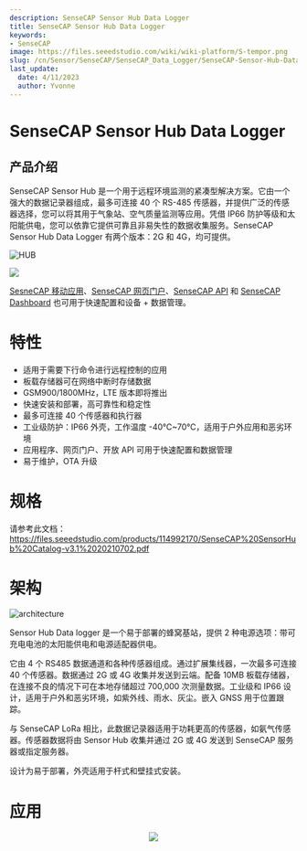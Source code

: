 ```yaml
---
description: SenseCAP Sensor Hub Data Logger
title: SenseCAP Sensor Hub Data Logger
keywords:
- SenseCAP
image: https://files.seeedstudio.com/wiki/wiki-platform/S-tempor.png
slug: /cn/Sensor/SenseCAP/SenseCAP_Data_Logger/SenseCAP-Sensor-Hub-Data-Logger
last_update:
  date: 4/11/2023
  author: Yvonne
---
```


# SenseCAP Sensor Hub Data Logger

## 产品介绍

SenseCAP Sensor Hub 是一个用于远程环境监测的紧凑型解决方案。它由一个强大的数据记录器组成，最多可连接 40 个 RS-485 传感器，并提供广泛的传感器选择，您可以将其用于气象站、空气质量监测等应用。凭借 IP66 防护等级和太阳能供电，您可以依靠它提供可靠且非易失性的数据收集服务。SenseCAP Sensor Hub Data Logger 有两个版本：2G 和 4G，均可提供。

![HUB](https://files.seeedstudio.com/products/102991154/wiki%20images/Sensor-Hub-2-1030x736.png)
<p style={{textAlign: 'center' }}><a href="https://www.seeedstudio.com/SenseCAP-Sensor-Hub-4G-Data-Logger-with-builtin-battery-p-4852.html" target="_blank"><img src="https://files.seeedstudio.com/wiki/Seeed-WiKi/docs/images/get_one_now.png" border={0} /></a></p>

[SesneCAP 移动应用](https://solution.seeedstudio.com/product/software-cloud-sensecap-app/)、[SenseCAP 网页门户](https://solution.seeedstudio.com/product/software-cloud-sensecap-portal/)、[SenseCAP API](https://sensecap-docs.seeed.cc/introduction.html) 和 [SenseCAP Dashboard](https://solution.seeedstudio.com/product/software-cloud-sensecap-dashboard/) 也可用于快速配置和设备 + 数据管理。

# 特性

- 适用于需要下行命令进行远程控制的应用
- 板载存储器可在网络中断时存储数据
- GSM900/1800MHz，LTE 版本即将推出
- 快速安装和部署，高可靠性和稳定性
- 最多可连接 40 个传感器和执行器
- 工业级防护：IP66 外壳，工作温度 -40℃~70℃，适用于户外应用和恶劣环境
- 应用程序、网页门户、开放 API 可用于快速配置和数据管理
- 易于维护，OTA 升级

# 规格

请参考此文档：https://files.seeedstudio.com/products/114992170/SenseCAP%20SensorHub%20Catalog-v3.1%2020210702.pdf

# 架构

![architecture](https://files.seeedstudio.com/products/102991154/wiki%20images/sensor%20hub%20architecture%20.png)

Sensor Hub Data logger 是一个易于部署的蜂窝基站，提供 2 种电源选项：带可充电电池的太阳能供电和电源适配器供电。

它由 4 个 RS485 数据通道和各种传感器组成。通过扩展集线器，一次最多可连接 40 个传感器。数据通过 2G 或 4G 收集并发送到云端。配备 10MB 板载存储器，在连接不良的情况下可在本地存储超过 700,000 次测量数据。工业级和 IP66 设计，适用于户外和恶劣环境，如紫外线、雨水、灰尘。嵌入 GNSS 用于位置跟踪。

与 SenseCAP LoRa 相比，此数据记录器适用于功耗更高的传感器，如氨气传感器。传感器数据将由 Sensor Hub 收集并通过 2G 或 4G 发送到 SenseCAP 服务器或指定服务器。

设计为易于部署，外壳适用于杆式和壁挂式安装。

# 应用

<div align="center"><img width="{800}" src="https://www.sensecapmx.com/wp-content/uploads/2023/02/Pasted-into-1-1.png"/></div>
